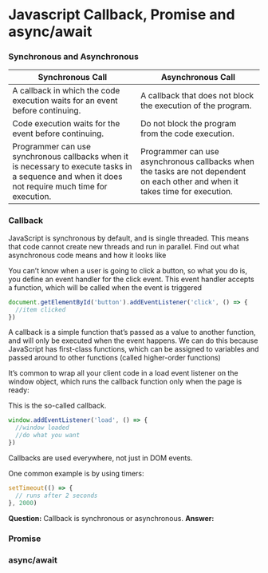 # Javascript Callback, Promise and async/await

### Synchronous and Asynchronous

Synchronous Call | Asynchronous Call
------------ | -------------
A callback in which the code execution waits for an event before continuing. | A callback that does not block the execution of the program.
Code execution waits for the event before continuing. | Do not block the program from the code execution.
Programmer can use synchronous callbacks when it is necessary to execute tasks in a sequence and when it does not require much time for execution. | Programmer can use asynchronous callbacks when the tasks are not dependent on each other and when it takes time for execution.

### Callback

JavaScript is synchronous by default, and is single threaded. This means that code cannot create new threads and run in parallel. Find out what asynchronous code means and how it looks like

You can’t know when a user is going to click a button, so what you do is, you define an event handler for the click event. This event handler accepts a function, which will be called when the event is triggered

```javascript
document.getElementById('button').addEventListener('click', () => {
  //item clicked
})
```

A callback is a simple function that’s passed as a value to another function, and will only be executed when the event happens. We can do this because JavaScript has first-class functions, which can be assigned to variables and passed around to other functions (called higher-order functions)

It’s common to wrap all your client code in a load event listener on the window object, which runs the callback function only when the page is ready:

This is the so-called callback.

```javascript
window.addEventListener('load', () => {
  //window loaded
  //do what you want
})
```

Callbacks are used everywhere, not just in DOM events.

One common example is by using timers:

```javascript
setTimeout(() => {
  // runs after 2 seconds
}, 2000)
```

**Question:** Callback is synchronous or asynchronous.
**Answer:** 

### Promise

### async/await
